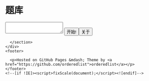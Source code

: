 
<html lang="en-US">
  <head>
    <meta charset="utf-8">
    <meta http-equiv="X-UA-Compatible" content="IE=edge">
    <title>真心话题库</title>
  </head>
<h1>题库</h1>
<textarea width="300px" height="200px" id="txt"></textarea>
<button onclick="a()">开始!</button><button onclick="b()">关于</button>
<script>
  function a(){
  var notes=[
  '1、你有没有钟意的人?是谁?',
  '2、你的初恋是几岁?',
  '3、你的初恋对象是谁?',
  '4、你的初吻是几岁，被谁夺取的?',
  '5、你亲吻过多少人?',
  '6、在现场所有人中，你看哪位异性同学最舒服?',
  '7、你第一个喜欢的异性叫什么名字?',
  '8、如果再给你一个机会，回到高中时代，最想对哪位异性说哪些话?',
  '9、谈过几次恋爱?',
  '10、每天睡觉前都会想起的人是谁?',
  '11、让你一直念念不忘的一位异性的名字?原因?',
  '12、你最愿意和在场哪个异性私奔?',
  '13、你觉得在座那位异性的嘴唇看起来最想Kiss?',
  '14、你想和在场的哪一位玩大冒险?',
  '15、你觉得你曾经喜欢的人和在座哪个人最像?',
  '16、在场哪一位异性对你说我喜欢你，你会最开心?',
  '17、如果时间能倒流你希望回到哪一时间，为什么?',
  '18、在你洗澡时，有一个非常丑的异性冲了进来，你会怎么样(实话实说，希望不要采用极端手法)',
  '19、你是否幻想过或希望和你喜欢的人做那些事?只用回答有或没有(如实回答)',
  '20、我在你眼里什么样?(可以是上一位玩家，由主持人决定)',
  '21、跟异性做过最亲密的事是什么?',
  '22、你最关心的异性是谁?(除了亲人或男女朋友)',
  '23、和多少异性有过非恋爱的暧昧关系?',
  '24、你会为了爱情牺牲一切，包括生命吗?',
  '25、你最怕的事情或东西是什么(说出三件)。',
  '26、你会不会在意ta的过去，为什么?',
  '27、现在心里想念的异性叫什么名字?',
  '28、你在意你的老婆(老公)不是处女(处男)吗?',
  '29、你曾经意淫过在场的哪一位?如果过去没有的话，你现在会选哪一位作为YY对象?',
  '30、你觉得对面那个人那个部位最好看?(男女不限，如果没对其的话，就说两个人)',
  '31、世界末日，你会幸存，并且你可以救一个人，你会救?男女都可以',
  '32、如果前一个异性玩家爱上你了，你怎么办?',
  '33、如果有来生你选择当?',
  '34、从小到大最丢脸出丑的事情是什么?',
  '35、如果让你从现场找一位gg/mm的话，你会选择谁?给出三个理由。',
  '36、如果让你kiss现场的某一位异性，你会选择谁，为什么?',
  '37、是否想过自杀?什么原因?',
  '38、理想中的另一半是什么样子?',
  '39、在和男、女朋友交往的过程中，有被甩过吗?',
  '40、你是处女、处男吗?',
  '41、每个月的开销是多少?花到哪去了?',
  '42、你会不会向自己暗恋的人表白?怎么样表白?',
  '43、你说过几次“我爱你”?',
  '44、你接受姐弟恋吗?几岁的范围可以接受?',
  '45、思想出轨和身体出轨，哪个比较能够接受?',
  '46、你说女友该不该花男友的钱?',
  '47、你会选择爱还是被爱?',
  '48、你最讨厌什么样的人?',
  '49、到目前为止写过多少封情书',
  '50、你希望你现在是多少岁',
  '51、你喜欢谁',
  '52、当过第三者么',
  '53、你的梦中情人是谁',
  '54、如果看到自己最爱的人熟睡在你面前你会做什么?',
  '55、你最想要的5样东西',
  '56、最想实现的三个愿望是什么?',
  '57、如果让你拥有一种超能力，你愿意拥有什么呢?',
  '58、与喜欢的人见面，想要穿成什么样?',
  '59、如果你爱的人不爱你怎么办?',
  '60、如果从天而降99枚金币，你的第一反应是什么?',
  '61、你的爱人要出国，你会怎么做?',
  '62、现在你最喜欢的人是谁?',
  '63、你有恨过谁吗?',
  '64、远距离恋爱是否注定要分开?那么如果喜欢上一个遥远国度的人，你是否会选择跟他走?',
  '65、如果能预知未来，你最不希望看见的是什么?',
  '66、我和你恋人同时约你，你会陪谁?',
  '67、世上真的有真爱吗?你眼中的真爱是什么样的?',
  '68、当你被我点名的时候是什么心情?',
  '69、哭得最伤心的是哪一次?为什么?',
  '70、看到被点名的时候一霎那有没有想要杀我?',
  '71、如果跟你喜欢的人约会，碰到前任的男(女)朋友，会有什么表现?',
  '72、如果有一天我对你说我爱上你了，你怎么办?',
  '73、在爱情和面包中，你会选择哪个?为什么?',
  '74、对你而言，爱情和友情哪个比较重要?',
  '75、如果有一天自己觉得自己的某一次选择是错的，可是现在已经再也无法重新来，那该怎么办?',
  '你们家里谁的脾气最大',
  '现在想被有钱人保养么',
  '你会做菜么',
  '每天上网几个小时',
  '今天晚上要做什么',
  '你最受不了别人对你做什么',
  '你怎样看待性爱',
  '你的胸围是多少',
  '世界上最大的悲剧是什么',
  '觉得失去什么最可怕',
  '身高',
  '体重',
  '生日',
  '姓名',
  '性别',
  '性取向',
  '体温',
  '颜值',
  '腰围',
  '腿长',
  '*长是多少',
  '想考取的学校',
  '我好看吗？？？'
  ];
  document.getElementById("txt").value=notes[Math.round(Math.random()*(notes.length-1))];
  }
  
  function b(){
    document.getElementById("txt").value="题库现有题目数量: "+notes.length+"题!\n"+
    "扩展题目请向QQ: 2211354141申请喔!";
  }
</script></p>


      </section>
    </div>
    <footer>
    
      <p>Hosted on GitHub Pages &mdash; Theme by <a href="https://github.com/orderedlist">orderedlist</a></p>
    </footer>
    <!--[if !IE]><script>fixScale(document);</script><![endif]-->

    
  </body>
</html>
